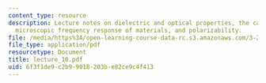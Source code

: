 ```yaml
---
content_type: resource
description: Lecture notes on dielectric and optical properties, the capacitor,  polarization,
  microscopic frequency response of materials, and polarizability.
file: /media/https%3A/open-learning-course-data-rc.s3.amazonaws.com/3-225-electronic-and-mechanical-properties-of-materials-fall-2007/6f3f1de9c2b99018203be82ce9c4f413_lecture_10.pdf
file_type: application/pdf
resourcetype: Document
title: lecture_10.pdf
uid: 6f3f1de9-c2b9-9018-203b-e82ce9c4f413
---
```

